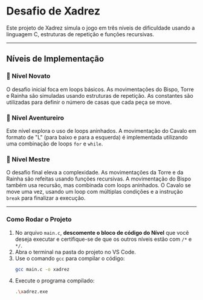 # Desafio de Xadrez

Este projeto de Xadrez simula o jogo em três níveis de dificuldade usando a linguagem C, estruturas de repetição e funções recursivas.

---

## Níveis de Implementação

### 🏅 Nível Novato
O desafio inicial foca em loops básicos. As movimentações do Bispo, Torre e Rainha são simuladas usando estruturas de repetição. As constantes são utilizadas para definir o número de casas que cada peça se move.

### 🏅 Nível Aventureiro
Este nível explora o uso de loops aninhados. A movimentação do Cavalo em formato de "L" (para baixo e para a esquerda) é implementada utilizando uma combinação de loops `for` e `while`.

### 🏅 Nível Mestre
O desafio final eleva a complexidade. As movimentações da Torre e da Rainha são refeitas usando funções recursivas. A movimentação do Bispo também usa recursão, mas combinada com loops aninhados. O Cavalo se move uma vez, usando um loop com múltiplas condições e a instrução `break` para finalizar a execução.

---

### Como Rodar o Projeto

1.  No arquivo `main.c`, **descomente o bloco de código do Nível** que você deseja executar e certifique-se de que os outros níveis estão com `/*` e `*/`.
2.  Abra o terminal na pasta do projeto no VS Code.
3.  Use o comando `gcc` para compilar o código:
    ```bash
    gcc main.c -o xadrez
    ```
4.  Execute o programa compilado:
    ```bash
    .\xadrez.exe

    ```
